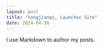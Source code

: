 ```yaml
---
layout: post
title: "hongjianqi, Launches Site"
date: 2014-04-30
---
```


I use Markdown to author my posts.
